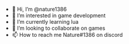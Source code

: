 - 👋 Hi, I’m @nature1386
- 👀 I’m interested in game development
- 🌱 I’m currently learning lua
- 💞️ I’m looking to collaborate on games
- 📫 How to reach me Nature#1386 on discord

<!---
nature1386/nature1386 is a ✨ special ✨ repository because its `README.md` (this file) appears on your GitHub profile.
You can click the Preview link to take a look at your changes.
--->
